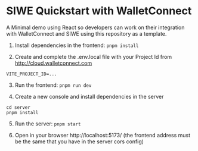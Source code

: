 # SIWE Quickstart with WalletConnect

A Minimal demo using React so developers can work on their integration with WalletConnect and SIWE using this repository as a template.

1. Install dependencies in the frontend: `pnpm install`

2. Create and complete the .env.local file with your Project Id from http://cloud.walletconnect.com

```
VITE_PROJECT_ID=...
```

3. Run the frontend: `pnpm run dev`

4. Create a new console and install dependencies in the server

```
cd server 
pnpm install
```

5. Run the server:  `pnpm start`

6. Open in your browser http://localhost:5173/ 
(the frontend address must be the same that you have in the server cors config)
